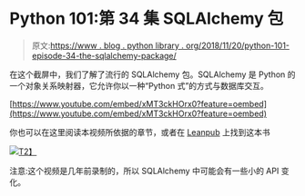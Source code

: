 # Python 101:第 34 集 SQLAlchemy 包

> 原文:[https://www . blog . python library . org/2018/11/20/python-101-episode-34-the-sqlalchemy-package/](https://www.blog.pythonlibrary.org/2018/11/20/python-101-episode-34-the-sqlalchemy-package/)

在这个截屏中，我们了解了流行的 SQLAlchemy 包。SQLAlchemy 是 Python 的一个对象关系映射器，它允许你以一种“Python 式”的方式与数据库交互。

[https://www.youtube.com/embed/xMT3ckHOrx0?feature=oembed](https://www.youtube.com/embed/xMT3ckHOrx0?feature=oembed)

你也可以在这里阅读本视频所依据的章节，或者在 [Leanpub](https://leanpub.com/python_101) 上找到这本书

[![](../Images/4ae2f9205f7dc936a68034f424df112f.png)T2】]( https://leanpub.com/python_101)

注意:这个视频是几年前录制的，所以 SQLAlchemy 中可能会有一些小的 API 变化。